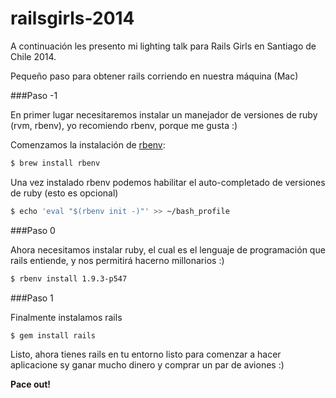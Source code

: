 railsgirls-2014
===============

A continuación les presento mi lighting talk para Rails Girls en Santiago de Chile 2014.

Pequeño paso para obtener rails corriendo en nuestra máquina (Mac)

###Paso -1

En primer lugar necesitaremos instalar un manejador de versiones de ruby (rvm, rbenv), yo recomiendo rbenv, porque me gusta :)

Comenzamos la instalación de [rbenv][1]:

```bash
$ brew install rbenv
```

Una vez instalado rbenv podemos habilitar el auto-completado de versiones de ruby (esto es opcional)

```bash
$ echo 'eval "$(rbenv init -)"' >> ~/bash_profile
```

###Paso 0

Ahora necesitamos instalar ruby, el cual es el lenguaje de programación que rails entiende, y nos permitirá hacerno millonarios :)

```bash
$ rbenv install 1.9.3-p547
```

###Paso 1

Finalmente instalamos rails

```bash
$ gem install rails
```
Listo, ahora tienes rails en tu entorno listo para comenzar a hacer aplicacione sy ganar mucho dinero y comprar un par de aviones :)

**Pace out!**

[1]: https://github.com/sstephenson/rbenv
